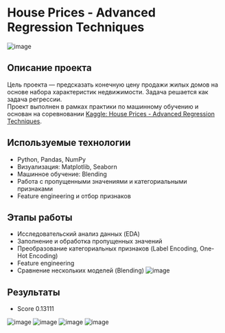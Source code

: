 # House Prices - Advanced Regression Techniques
![image](https://github.com/user-attachments/assets/7c9cbc50-fd99-404d-bdfd-39d1e55bb1a6)

## Описание проекта  
Цель проекта — предсказать конечную цену продажи жилых домов на основе набора характеристик недвижимости. Задача решается как задача регрессии.  
Проект выполнен в рамках практики по машинному обучению и основан на соревновании [Kaggle: House Prices - Advanced Regression Techniques](https://www.kaggle.com/competitions/house-prices-advanced-regression-techniques).

## Используемые технологии  
- Python, Pandas, NumPy  
- Визуализация: Matplotlib, Seaborn  
- Машинное обучение: Blending
- Работа с пропущенными значениями и категориальными признаками  
- Feature engineering и отбор признаков

## Этапы работы  
- Исследовательский анализ данных (EDA)  
- Заполнение и обработка пропущенных значений  
- Преобразование категориальных признаков (Label Encoding, One-Hot Encoding)  
- Feature engineering  
- Сравнение нескольких моделей (Blending)
![image](https://github.com/user-attachments/assets/fad02009-ba77-4e7a-a98e-093ef49b7cbc)

## Результаты   
- Score 0.13111

![image](https://github.com/user-attachments/assets/ba0ee36a-4f67-43cf-b3d4-84de0b88a085)
![image](https://github.com/user-attachments/assets/bddc1286-ec6a-46fc-af5f-9c9c3d46a53b)
![image](https://github.com/user-attachments/assets/41e6628c-d7af-4605-8a49-2a63e1ab1b4f)
![image](https://github.com/user-attachments/assets/a7bab9fa-f0b1-4bad-9e37-6a303aec4b40)

